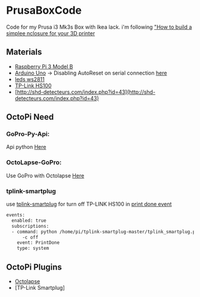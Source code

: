 # PrusaBoxCode
Code for my Prusa i3 Mk3s Box with Ikea lack. i'm following ["How to build a simplee nclosure for your 3D printer](https://blog.prusaprinters.org/cheap-simple-3d-printer-enclosure/)

## Materials
* [Raspberry Pi 3 Model B](https://www.raspberrypi.org/products/raspberry-pi-3-model-b-plus/)
* [Arduino Uno](https://store.arduino.cc/arduino-uno-rev3) -> Disabling AutoReset on serial connection [here](https://playground.arduino.cc/Main/DisablingAutoResetOnSerialConnection/)
* [leds ws2811](https://www.amazon.fr/gp/product/B01CNL6LLA/ref=ppx_yo_dt_b_asin_title_o09_s00?ie=UTF8&psc=1) 
* [TP-Link HS100](https://www.tp-link.com/fr/home-networking/smart-plug/hs110/)
* [http://shd-detecteurs.com/index.php?id=43](http://shd-detecteurs.com/index.php?id=43)
## OctoPi Need

### GoPro-Py-Api:
Api python [Here](https://github.com/KonradIT/gopro-py-api)

### OctoLapse-GoPro: 
Use GoPro with Octolapse [Here](https://github.com/yet-another-average-joe/OctoLapse-GoPro)

### tplink-smartplug
use [tplink-smartplug](https://github.com/softScheck/tplink-smartplug) for turn off TP-LINK HS100 in [print done event](http://docs.octoprint.org/en/1.3.10/events/index.html) 
```bash
events:
  enabled: true
  subscriptions:
  - command: python /home/pi/tplink-smartplug-master/tplink_smartplug.py -t 192.168.1.37
      -c off
    event: PrintDone
    type: system
```
## OctoPi Plugins
* [Octolapse](https://plugins.octoprint.org/plugins/octolapse/)
* [TP-Link Smartplug]
